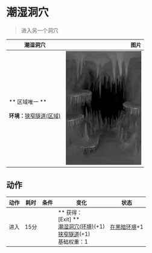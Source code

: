# 潮湿洞穴  
> 进入另一个洞穴  
  
  潮湿洞穴  |   图片   
 ----  |  ----:   
 ** 区域唯一 **<br><br>**环境：**[狭窄隧道(区域)](NarrowTunnel.md)  |  <img decoding="async" src="Sprite/DampChamber.png" href="a.md" style="max-width:300px;max-height:300px;">   
  
## 动作  
动作  |  耗时  |  条件  |  变化  |  状态  
----  |  ----  |  ----  |  ----  |  ----  
进入<br>  |  15分  |    |  ** 获得： **<br>** [Exit] **<br>  [潮湿洞穴(环境)](Env_DampChamber.md)(+1)<br>  [狭窄隧道](DampChamberExit.md)(+1)<br>基础权重：1<br>  |  [在黑暗环境](InDarkPlace.md)+1  
